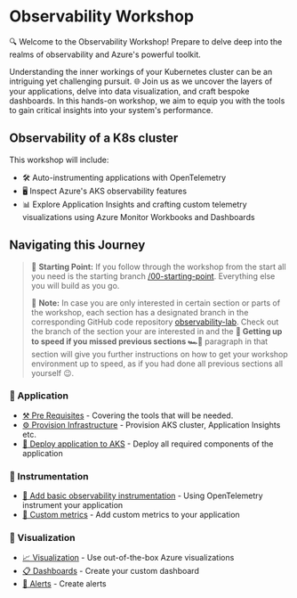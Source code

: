 # Observability Workshop

🔍 Welcome to the Observability Workshop! Prepare to delve deep into the realms of observability and Azure's powerful toolkit.

Understanding the inner workings of your Kubernetes cluster can be an intriguing yet challenging pursuit. 🌐 Join us as we uncover the layers of your applications, delve into data visualization, and craft bespoke dashboards. In this hands-on workshop, we aim to equip you with the tools to gain critical insights into your system's performance.

## Observability of a K8s cluster

This workshop will include:

- 🛠️ Auto-instrumenting applications with OpenTelemetry
- 🖥️ Inspect Azure's AKS observability features
- 📊 Explore Application Insights and crafting custom telemetry visualizations using Azure Monitor Workbooks and Dashboards

## Navigating this Journey

> 📌 **Starting Point:** If you follow through the workshop from the start all you need is the starting branch [/00-starting-point](TODO). Everything else you will build as you go.
>
> 📝 **Note:** In case you are only interested in certain section or parts of the workshop, each section has a designated branch in the corresponding GitHub code repository [observability-lab](https://github.com/observability-lab-cse/observability-lab). Check out the branch of the section your are interested in and the **📌 Getting up to speed if you missed previous sections 🏎️💨** paragraph in that section will give you further instructions on how to get your workshop environment up to speed, as if you had done all previous sections all yourself 😉.


### 📱 Application

- [⚒️ Pre Requisites](./00-pre-requisite/README.md) - Covering the tools that will be
  needed.
- [⚙️ Provision Infrastructure](./01-provision-infrastructure/README.md) - Provision AKS cluster, Application Insights etc.
- [🧩 Deploy application to AKS](./02-deploy-application/README.md) - Deploy all required components of the application

### 🎻 Instrumentation

- [🔎 Add basic observability instrumentation](./03-add-basic-observability-instrumentation/README.md) - Using OpenTelemetry instrument your application
- [🌟 Custom metrics](./07-custom-metrics/README.md) - Add custom metrics to your application

### 🎨 Visualization

- [📈 Visualization](./05-visualization/README.md) - Use out-of-the-box Azure visualizations
- [📋 Dashboards](./06-dashboards/README.md) - Create your custom dashboard
- [🚨 Alerts](./07-alert/README.md) - Create alerts
